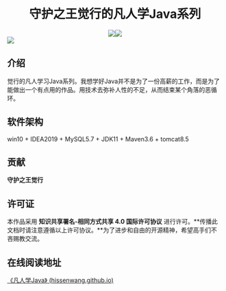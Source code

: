 # <center>守护之王觉行的凡人学Java系列</center>

<center><a href ="https://space.bilibili.com/331874257/" target = "_blank"><img src="https://img.shields.io/badge/B站-@觉行-brightgreen"></a><a href ="https://github.com/HissenWang/motalJavaBook" target = "_blank"><img src="https://img.shields.io/github/stars/HissenWang/motalJava.svg?style=social&label=Stars"></a></center>

<img src="https://cdn.jsdelivr.net/gh/HissenWang/images/img/cover.jpeg" style="zoom:Infinity%;" />

## 介绍

觉行的凡人学习Java系列。我想学好Java并不是为了一份高薪的工作，而是为了能做出一个有点用的作品。用技术去弥补人性的不足，从而结束某个角落的恶循环。

## 软件架构

win10 + IDEA2019 + MySQL5.7 + JDK11 + Maven3.6 + tomcat8.5 


## 贡献

**守护之王觉行**

## 许可证

本作品采用 **知识共享署名-相同方式共享 4.0 国际许可协议** 进行许可。**传播此文档时请注意遵循以上许可协议。**为了进步和自由的开源精神，希望高手们不吝赐教交流。

## 在线阅读地址

[《凡人学Java》 (hissenwang.github.io)](https://hissenwang.github.io/motalJavaBook/)

